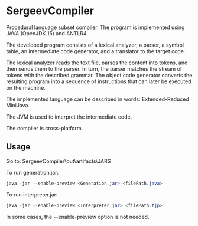# SergeevCompiler
Procedural language subset compiler. The program is implemented using JAVA (OpenJDK 15) and ANTLR4.

The developed program consists of a lexical analyzer, a parser, a symbol table, an intermediate code generator, and a translator to the target code.

The lexical analyzer reads the text file, parses the content into tokens, and then sends them to the parser. In turn, the parser matches the stream of tokens with the described grammar. The object code generator converts the resulting program into a sequence of instructions that can later be executed on the machine.

The implemented language can be described in words: Extended-Reduced MiniJava.

The JVM is used to interpret the intermediate code.

The compiler is cross-platform.

## Usage
Go to: SergeevCompiler\out\artifacts\JARS

To run generation.jar:
```java
java -jar --enable-preview <Generation.jar> <filePath.java>
```

To run interpreter.jar:
```java
java -jar --enable-preview <Interpreter.jar> <filePath.tjp>
```
In some cases, the --enable-preview option is not needed.
